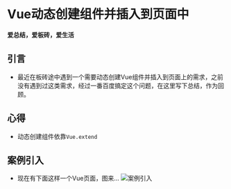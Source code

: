 # Vue动态创建组件并插入到页面中

**爱总结，爱板砖，爱生活**

## 引言
- 最近在板砖途中遇到一个需要动态创建Vue组件并插入到页面上的需求，之前没有遇到过这类需求，经过一番百度搞定这个问题，在这里写下总结，作为回顾。

## 心得
- 动态创建组件依靠`Vue.extend`


## 案例引入
- 现在有下面这样一个Vue页面，图来...
![案例引入]()


